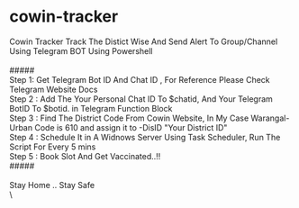 # cowin-tracker
Cowin Tracker Track The Distict Wise And Send Alert To Group/Channel Using Telegram BOT Using Powershell\
\
#####\
Step 1: Get Telegram Bot ID And Chat ID , For Reference Please Check Telegram Website Docs \
Step 2 : Add The Your Personal Chat ID To $chatid, And Your Telegram BotID To $botid. in Telegram Function Block\
Step 3 : Find The District Code From Cowin Website, In My Case Warangal-Urban Code is 610 and assign it to -DisID "Your District ID"\
Step 4 : Schedule It in A Widnows Server Using Task Scheduler, Run The Script For Every 5 mins\
Step 5 : Book Slot And Get Vaccinated..!!\
#####\
\
Stay Home .. Stay Safe\
\
